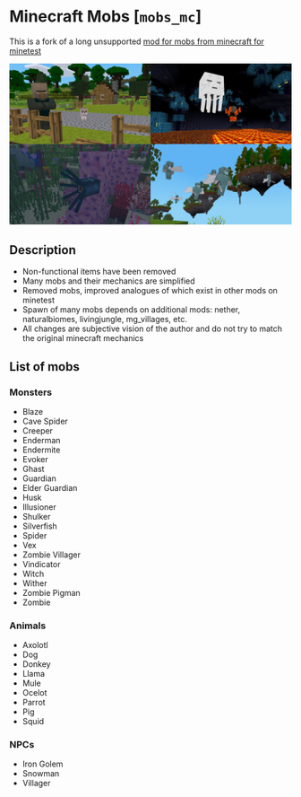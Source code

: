 # Minecraft Mobs [`mobs_mc`]

This is a fork of a long unsupported [mod for mobs from minecraft for minetest](https://github.com/maikerumine/mobs_mc)

![Preview](./screenshot.png)

## Description

* Non-functional items have been removed
* Many mobs and their mechanics are simplified
* Removed mobs, improved analogues of which exist in other mods on minetest
* Spawn of many mobs depends on additional mods: nether, naturalbiomes, livingjungle, mg_villages, etc.
* All changes are subjective vision of the author and do not try to match the original minecraft mechanics

## List of mobs

### Monsters

* Blaze
* Cave Spider
* Creeper
* Enderman
* Endermite
* Evoker
* Ghast
* Guardian
* Elder Guardian
* Husk
* Illusioner
* Shulker
* Silverfish
* Spider
* Vex
* Zombie Villager
* Vindicator
* Witch
* Wither
* Zombie Pigman
* Zombie

### Animals

* Axolotl
* Dog
* Donkey
* Llama
* Mule
* Ocelot
* Parrot
* Pig
* Squid

### NPCs

* Iron Golem
* Snowman
* Villager
